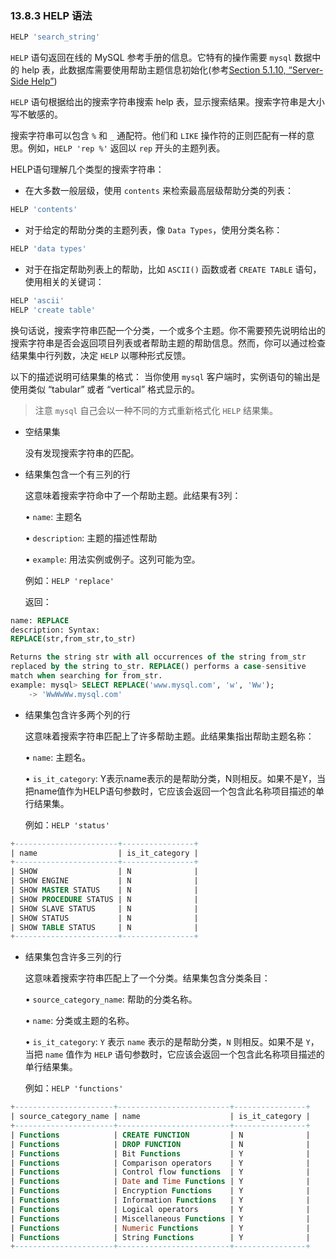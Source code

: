 ### 13.8.3 HELP 语法

```sql
HELP 'search_string'
```

`HELP` 语句返回在线的 MySQL 参考手册的信息。它特有的操作需要 `mysql` 数据中的 help 表，此数据库需要使用帮助主题信息初始化(参考[Section 5.1.10, “Server-Side Help”][05.01.10])

`HELP` 语句根据给出的搜索字符串搜索 help 表，显示搜索结果。搜索字符串是大小写不敏感的。

搜索字符串可以包含 `%` 和 `_` 通配符。他们和 `LIKE` 操作符的正则匹配有一样的意思。例如，`HELP 'rep
%'` 返回以 `rep` 开头的主题列表。

HELP语句理解几个类型的搜索字符串：

* 在大多数一般层级，使用 `contents` 来检索最高层级帮助分类的列表：
```sql
HELP 'contents'
```

* 对于给定的帮助分类的主题列表，像 `Data Types`，使用分类名称：
```sql
HELP 'data types'
```

* 对于在指定帮助列表上的帮助，比如 `ASCII()` 函数或者 `CREATE TABLE` 语句，使用相关的关键词：
```sql
HELP 'ascii'
HELP 'create table'
```

换句话说，搜索字符串匹配一个分类，一个或多个主题。你不需要预先说明给出的搜索字符串是否会返回项目列表或者帮助主题的帮助信息。然而，你可以通过检查结果集中行列数，决定 `HELP` 以哪种形式反馈。

以下的描述说明可结果集的格式：
当你使用 `mysql` 客户端时，实例语句的输出是使用类似 “tabular” 或者 “vertical” 格式显示的。

> 注意
> `mysql` 自己会以一种不同的方式重新格式化 `HELP` 结果集。

* 空结果集

	没有发现搜索字符串的匹配。

* 结果集包含一个有三列的行

	这意味着搜索字符命中了一个帮助主题。此结果有3列：

	• `name`: 主题名

	• `description`: 主题的描述性帮助

	• `example`: 用法实例或例子。这列可能为空。

	例如：`HELP 'replace'`

	返回：

```sql
name: REPLACE
description: Syntax:
REPLACE(str,from_str,to_str)

Returns the string str with all occurrences of the string from_str
replaced by the string to_str. REPLACE() performs a case-sensitive
match when searching for from_str.
example: mysql> SELECT REPLACE('www.mysql.com', 'w', 'Ww');
	-> 'WwWwWw.mysql.com'
```

* 结果集包含许多两个列的行

	这意味着搜索字符串匹配上了许多帮助主题。此结果集指出帮助主题名称：

	• `name`: 主题名。

	• `is_it_category`: Y表示name表示的是帮助分类，N则相反。如果不是Y，当把name值作为HELP语句参数时，它应该会返回一个包含此名称项目描述的单行结果集。

	例如：`HELP 'status'`

```sql
+-----------------------+----------------+
| name                  | is_it_category |
+-----------------------+----------------+
| SHOW                  | N              |
| SHOW ENGINE           | N              |
| SHOW MASTER STATUS    | N              |
| SHOW PROCEDURE STATUS | N              |
| SHOW SLAVE STATUS     | N              |
| SHOW STATUS           | N              |
| SHOW TABLE STATUS     | N              |
+-----------------------+----------------+
```

* 结果集包含许多三列的行

	这意味着搜索字符串匹配上了一个分类。结果集包含分类条目：

	• `source_category_name`: 帮助的分类名称。

	• `name`: 分类或主题的名称。

	• `is_it_category`: `Y` 表示 `name` 表示的是帮助分类，`N` 则相反。如果不是 `Y`，当把 `name` 值作为 `HELP` 语句参数时，它应该会返回一个包含此名称项目描述的单行结果集。

	例如：`HELP 'functions'`

```sql
+----------------------+-------------------------+----------------+
| source_category_name | name                    | is_it_category |
+----------------------+-------------------------+----------------+
| Functions            | CREATE FUNCTION         | N              |
| Functions            | DROP FUNCTION           | N              |
| Functions            | Bit Functions           | Y              |
| Functions            | Comparison operators    | Y              |
| Functions            | Control flow functions  | Y              |
| Functions            | Date and Time Functions | Y              |
| Functions            | Encryption Functions    | Y              |
| Functions            | Information Functions   | Y              |
| Functions            | Logical operators       | Y              |
| Functions            | Miscellaneous Functions | Y              |
| Functions            | Numeric Functions       | Y              |
| Functions            | String Functions        | Y              |
+----------------------+-------------------------+----------------+
```

[05.01.10]: ./Chapter_05/05.01.10_Server-Side_Help.md
